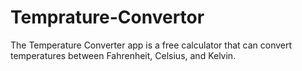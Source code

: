 # Temprature-Convertor
The Temperature Converter app is a free calculator that can convert temperatures between Fahrenheit, Celsius, and Kelvin.
